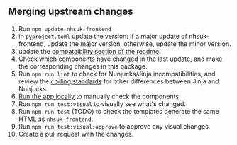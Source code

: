 ## Merging upstream changes

1. Run `npm update nhsuk-frontend`
2. in `pyproject.toml` update the version: if a major update of nhsuk-frontend, update the major version, otherwise, update the minor version.
3. update the [compataibility section of the readme](../README.md#Compatibility).
4. Check which components have changed in the last update, and make the corresponding changes in this package.
5. Run `npm run lint` to check for Nunjucks/Jinja incompatibilities, and review the [coding standards](./coding-standards.md) for other differences between Jinja and Nunjucks.
6. [Run the app locally](./running-locally.md) to manually check the components.
7. Run `npm run test:visual` to visually see what's changed.
8. Run `npm run test` (TODO) to check the templates generate the same HTML as `nhsuk-frontend`.
9. Run `npm run test:visual:approve` to approve any visual changes.
10. Create a pull request with the changes.